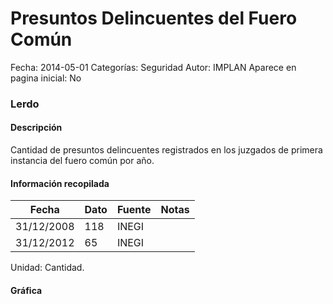 Presuntos Delincuentes del Fuero Común
=====

Fecha: 2014-05-01
Categorías: Seguridad
Autor: IMPLAN
Aparece en pagina inicial: No

### Lerdo

#### Descripción

Cantidad de presuntos delincuentes registrados en los juzgados de primera instancia del fuero común por año.

<!-- break -->

#### Información recopilada

<table class="table table-hover table-bordered matriz">
  <thead>
    <tr><th>Fecha</th><th>Dato</th><th>Fuente</th><th>Notas</th></tr>
  </thead>
  <tbody>
    <tr><td class="centrado">31/12/2008</td><td class="derecha">118</td><td>INEGI</td><td></td></tr>
    <tr><td class="centrado">31/12/2012</td><td class="derecha">65</td><td>INEGI</td><td></td></tr>
  </tbody>
</table>

Unidad: Cantidad.

#### Gráfica

<div id="Morrislhcusakf" class="grafica"></div>
  <script>
  new Morris.Line({
    element: 'Morrislhcusakf',
    data: [
      { fecha: '2008-12-31', dato: 118 },
      { fecha: '2012-12-31', dato: 65 }
    ],
    xkey: 'fecha',
    ykeys: ['dato'],
    labels: ['Dato'],
    lineColors: ['#FF5B02'],
    xLabelFormat: function(d) {
      return d.getDate()+'/'+(d.getMonth()+1)+'/'+d.getFullYear();
    },
    dateFormat: function (ts) {
      var d = new Date(ts);
      return d.getDate() + '/' + (d.getMonth() + 1) + '/' + d.getFullYear();
    }
  });
  </script>

